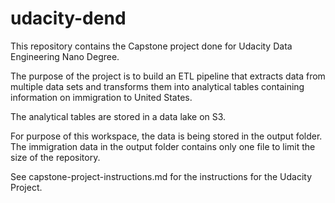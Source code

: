 # udacity-dend
This repository contains the Capstone project done for Udacity Data Engineering Nano Degree. 

The purpose of the project is to build an ETL pipeline that extracts data from multiple data sets and transforms them into analytical tables containing information on immigration to United States.

The analytical tables are stored in a data lake on S3.

For purpose of this workspace, the data is being stored in the output folder. The immigration data in the output folder contains only one file to limit the size of the repository.

See capstone-project-instructions.md for the instructions for the Udacity Project. 


